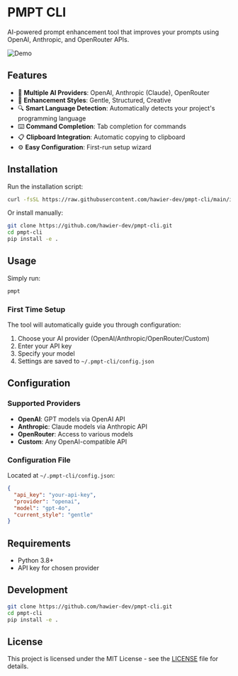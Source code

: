 # PMPT CLI

AI-powered prompt enhancement tool that improves your prompts using OpenAI, Anthropic, and OpenRouter APIs.

<!-- Demo GIF placeholder -->
![Demo](demo.gif)

## Features

- 🤖 **Multiple AI Providers**: OpenAI, Anthropic (Claude), OpenRouter
- 🎨 **Enhancement Styles**: Gentle, Structured, Creative  
- 🔍 **Smart Language Detection**: Automatically detects your project's programming language
- ⌨️ **Command Completion**: Tab completion for commands
- 📋 **Clipboard Integration**: Automatic copying to clipboard
- ⚙️ **Easy Configuration**: First-run setup wizard

## Installation

Run the installation script:

```bash
curl -fsSL https://raw.githubusercontent.com/hawier-dev/pmpt-cli/main/install.sh | bash
```

Or install manually:

```bash
git clone https://github.com/hawier-dev/pmpt-cli.git
cd pmpt-cli  
pip install -e .
```

## Usage

Simply run:
```bash
pmpt
```

### First Time Setup
The tool will automatically guide you through configuration:
1. Choose your AI provider (OpenAI/Anthropic/OpenRouter/Custom)
2. Enter your API key
3. Specify your model
4. Settings are saved to `~/.pmpt-cli/config.json`

## Configuration

### Supported Providers
- **OpenAI**: GPT models via OpenAI API
- **Anthropic**: Claude models via Anthropic API  
- **OpenRouter**: Access to various models
- **Custom**: Any OpenAI-compatible API

### Configuration File
Located at `~/.pmpt-cli/config.json`:
```json
{
  "api_key": "your-api-key",
  "provider": "openai", 
  "model": "gpt-4o",
  "current_style": "gentle"
}
```

## Requirements

- Python 3.8+
- API key for chosen provider

## Development

```bash
git clone https://github.com/hawier-dev/pmpt-cli.git
cd pmpt-cli
pip install -e .
```

## License

This project is licensed under the MIT License - see the [LICENSE](LICENSE) file for details.
